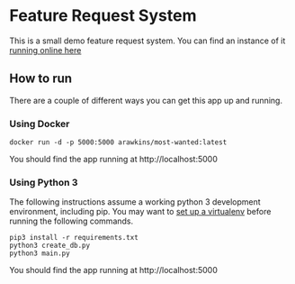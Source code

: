 # Feature Request System

This is a small demo feature request system.
You can find an instance of it [running online here](http://mostwanted-env.us-west-2.elasticbeanstalk.com/)

## How to run

There are a couple of different ways you can get this app up and running.

### Using Docker
```
docker run -d -p 5000:5000 arawkins/most-wanted:latest
```
You should find the app running at http://localhost:5000

### Using Python 3
The following instructions assume a working python 3 development environment, including pip.
You may want to [set up a virtualenv](http://python-guide-pt-br.readthedocs.io/en/latest/dev/virtualenvs/) before running the following commands.
```
pip3 install -r requirements.txt
python3 create_db.py
python3 main.py
```
You should find the app running at http://localhost:5000
